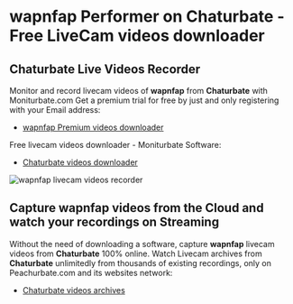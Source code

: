 # wapnfap Performer on Chaturbate - Free LiveCam videos downloader

## Chaturbate Live Videos Recorder

Monitor and record livecam videos of **wapnfap** from **Chaturbate** with Moniturbate.com
Get a premium trial for free by just and only registering with your Email address:
* [wapnfap Premium videos downloader](https://moniturbate.com/request-demo-licence-key.html)

Free livecam videos downloader - Moniturbate Software:
* [Chaturbate videos downloader](https://moniturbate.com/moniturbate-download-software.html)

![wapnfap livecam videos recorder](https://peachurnet.com/templates/moniturbate-software.png)


## Capture wapnfap videos from the Cloud and watch your recordings on Streaming

Without the need of downloading a software, capture **wapnfap** livecam videos from **Chaturbate** 100% online.
Watch Livecam archives from **Chaturbate** unlimitedly from thousands of existing recordings, only on Peachurbate.com and its websites network:
* [Chaturbate videos archives](https://peachurnet.com/)